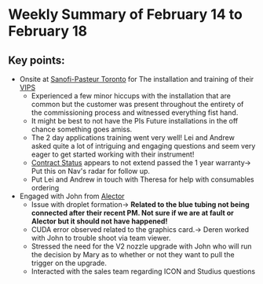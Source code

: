 # Weekly Summary of February 14 to February 18

## Key points:
- Onsite at [Sanofi-Pasteur Toronto](https://advancedinstruments.lightning.force.com/lightning/r/Account/0014x00000sbdPFAAY/view) for The installation and training of their [VIPS](https://advancedinstruments.lightning.force.com/lightning/r/Asset/02i4x000003A6lBAAS/view?ws=%2Flightning%2Fr%2FAccount%2F0014x00000sbdPFAAY%2Fview)
  - Experienced a few minor hiccups with the installation that are common but the customer was present throughout the entirety of the commissioning process and witnessed everything fist hand.  
  - It might be best to not have the PIs Future installations in the off chance something goes amiss.
  - The 2 day applications training went very well!  Lei and Andrew asked quite a lot of intriguing and engaging questions and seem very eager to get started working with their instrument!
  - [Contract Status](https://advancedinstruments.lightning.force.com/lightning/r/Account/0014x00000sbdPFAAY/related/ServiceContracts/view?ws=%2Flightning%2Fr%2FAccount%2F0014x00000sbdPFAAY%2Fview) appears to not extend passed the 1 year warranty-> Put this on Nav's radar for follow up.
  - Put Lei and Andrew in touch with Theresa for help with consumables ordering
- Engaged with John from [Alector](https://advancedinstruments.lightning.force.com/lightning/r/Account/0014x00000h7qPFAAY/view)
  - Issue with droplet formation-> **Related to the blue tubing not being connected after their recent PM.  Not sure if we are at fault or Alector but it should not have happened!**
  - CUDA error observed related to the graphics card.-> Deren worked with John to trouble shoot via team viewer.
  - Stressed the need for the V2 nozzle upgrade with John who will run the decision by Mary as to whether or not they want to pull the trigger on the upgrade.
  - Interacted with the sales team regarding ICON and Studius questions
